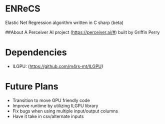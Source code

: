 # ENReCS
Elastic Net Regression algorithm written in C sharp (beta)

##About
A Perceiver AI project (https://perceiver.ai/#) built by Griffin Perry

# Dependencies
- ILGPU: (https://github.com/m4rs-mt/ILGPU)

# Future Plans
- Transition to move GPU friendly code
- Improve runtime by utilizing ILGPU library
- Fix bugs when using multiple input/output columns
- Have it take in csv/alternate inputs
